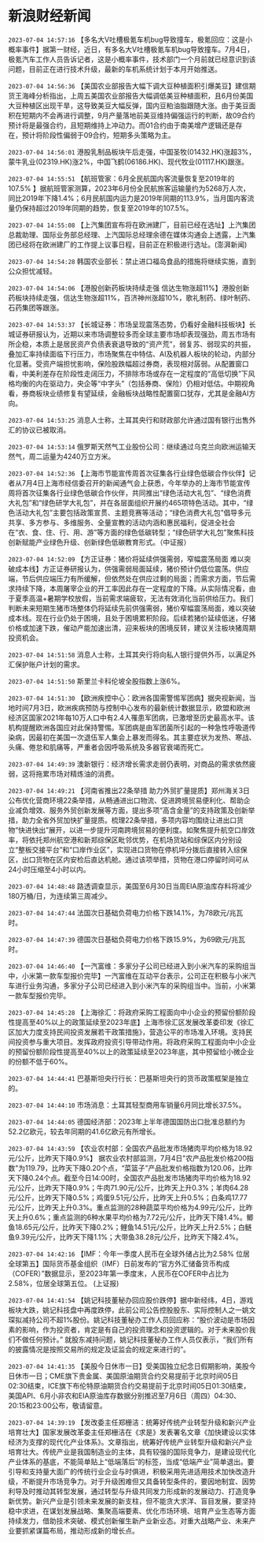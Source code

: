 # 新浪财经新闻
`2023-07-04 14:57:16` 【多名大V吐槽极氪车机bug导致撞车，极氪回应：这是小概率事件】据第一财经，近日，有多名大V吐槽极氪车机bug导致撞车。7月4日，极氪汽车工作人员告诉记者，这是小概率事件，技术部门一个月前就已经意识到该问题，目前正在进行技术升级，最新的车机系统计划于本月开始推送。

`2023-07-04 14:56:36` 【美国农业部报告大幅下调大豆种植面积引爆美豆】建信期货王海峰分析指出，上周五美国农业部报告大幅调低美豆种植面积，且6月份美国大豆种植区出现干旱，这导致美豆大幅反弹，国内豆粕油脂跟随大涨。由于美豆面积在短期内不会再进行调整，9月产量落地前美豆维持偏强运行的判断，故09合约预计将是最强合约，且短期维持上冲动力。而01合约由于南美增产逻辑还是存在，预计将阶段性偏弱于09合约，短期多头策略为主。

`2023-07-04 14:56:01` 港股乳制品板块午后走强，中国圣牧(01432.HK)涨超3%，蒙牛乳业(02319.HK)涨2%，中国飞鹤(06186.HK)、现代牧业(01117.HK)跟涨。

`2023-07-04 14:55:51` 【航班管家：6月全民航国内客流量恢复至2019年的107.5% 】据航班管家测算，2023年6月份全民航旅客运输量约为5268万人次，同比2019年下降1.4%；6月民航国内运力是2019年同期的113.9%，当月国内客流量仍保持超过2019年同期的趋势，恢复至2019年的107.5%。

`2023-07-04 14:55:08` 【上汽集团宣布将在欧洲建厂，目前已经在选址】上汽集团总裁助理、国际业务部总经理、上汽国际总经理余德在媒体沟通会上透露，上汽集团已经将在欧洲建厂的工作提上议事日程，目前正在积极进行选址。(澎湃新闻)

`2023-07-04 14:54:28` 韩国农业部长：禁止进口福岛食品的措施将继续实施，直到公众担忧减轻。

`2023-07-04 14:54:06` 【港股创新药板块持续走强 信达生物涨超11%】港股创新药板块持续走强，信达生物涨超11%，百济神州涨超10%，歌礼制药、绿叶制药、石药集团等跟涨。

`2023-07-04 14:53:37` 【长城证券：市场呈现震荡态势，仍看好金融科技板块】长城证券研报认为，近期以来市场调整较多而全球主要市场却表现强劲，周五市场有所企稳，本质上是居民资产负债表衰退导致的“资产荒”，弱复苏、弱现实的共振，叠加汇率持续面临下行压力，市场聚焦在中特估、AI及机器人板块的轮动，内部分化显著。受资产端担忧影响，保险股跌幅超过券商，表现相对孱弱。从配置窗口看，中美利差存在阶段性走阔压力，不排除市场或存在一定程度的“高低切换”下风格均衡的内在驱动力，央企等“中字头”（包括券商、保险）仍相对低估。中期视角看，券商板块业绩修复有望延续，金融板块战略性配置窗口犹存，尤其是金融AI方向。

`2023-07-04 14:53:25` 消息人士称，土耳其央行和财政部允许通过国有银行出售外汇的协议已被取消。

`2023-07-04 14:53:14` 俄罗斯天然气工业股份公司：继续通过乌克兰向欧洲运输天然气，周二运量为4240万立方米。

`2023-07-04 14:52:36` 【上海市节能宣传周首次征集各行业绿色低碳合作伙伴】记者从7月4日上海市经信委召开的新闻通气会上获悉，今年举办的上海市节能宣传周将首次征集各行业绿色低碳合作伙伴，共同推出“绿色活动大礼包”、“绿色消费大礼包”和“绿色研学大礼包”，并在各层面组织开展约465项特色活动。其中，“绿色活动大礼包”主要包括政策宣贯、主题竞赛等活动；“绿色消费大礼包”倡导多元共享、多方参与、多维服务、全量宣教的活动内涵和惠民福利，促进全社会在“衣、食、住、行、用、游”等方面的绿色低碳转型；“绿色研学大礼包”聚焦科技创新赋能产业绿色升级、创新绿色低碳教育形式。（中证报）

`2023-07-04 14:52:09` 【方正证券：猪价将延续供强需弱，窄幅震荡局面 难以突破成本线】方正证券研报认为，供强需弱局面延续，猪价预计仍低位震荡。供应端，节后供应端压力有所缓解，但依然处在供应过剩的局面；而需求方面，节后需求持续下降，本周屠宰企业的开工率因此存在一定程度的下降。从实际情况看，由于夏季高温+暑期学校放假，当前需求端疲软，无法有效消化当前供给压力。我们判断未来短期生猪市场整体仍将延续先前供强需弱，猪价窄幅震荡局面，难以突破成本线。现在行业仍处于困境，且处于困境累积阶段。后续若猪价延续低迷，仔猪价格或加速下跌，催动产能加速出清，迎来板块的困境反转，建议关注板块猪周期投资机会。

`2023-07-04 14:51:58` 消息人士称，土耳其央行将向私人银行提供外币，以满足外汇保护账户计划的需求。

`2023-07-04 14:51:50` 斯里兰卡科伦坡全股指数上涨6%。

`2023-07-04 14:51:30` 【欧洲疾控中心：欧洲各国需警惕军团病】据央视新闻，当地时间7月3日，欧洲疾病预防与控制中心发布的最新统计数据显示，欧盟和欧洲经济区国家2021年每10万人口中有2.4人罹患军团病，已激增至历史最高水平。该机构提醒欧洲各国应对此保持警惕。军团病是由军团菌所引起的一种急性呼吸道传染病，因最初在美国一次退伍军人集会上暴发而得名。其主要症状为发热、寒战、头痛、倦怠和肌痛等，严重者会因呼吸系统及多器官衰竭而死亡。

`2023-07-04 14:49:39` 澳新银行：经济增长需求走弱仍表明，对商品的需求依然疲弱，这将拖累市场对精炼油的消费。

`2023-07-04 14:49:21` 【河南省推出22条举措 助力外贸扩量提质】郑州海关3日公布优化营商环境22条举措，从畅通进出口物流、促进跨境贸易便利化、帮助企业减负增效、服务外贸创新发展等方面，提出多项“高含金量”的支持政策及创新举措，助力全省外贸加快扩量提质。梳理22条举措，多项内容均围绕让进出口货物“快进快出”展开，以进一步提升河南跨境贸易的便利度。如聚焦提升航空口岸效率，将依托郑州航空港和新郑综保区毗邻优势，在机场货站和综保区内分别设立“整板交接平台”和“口岸作业区”，实现进口货物在停机坪分拨后直接转入综保区，出口货物在区内安检后直达机舱。通过该项举措，货物在港口停留时间可从24小时压缩至4小时以内。

`2023-07-04 14:48:48` 路透调查显示，美国至6月30日当周EIA原油库存料将减少180万桶/日，为连续第三周减少。

`2023-07-04 14:47:44` 法国次日基础负荷电力价格下跌14.1%，为78欧元/兆瓦时。

`2023-07-04 14:47:39` 德国次日基础负荷电力价格下跌15.9%，为69欧元/兆瓦时。

`2023-07-04 14:46:40` 【一汽富维：多家分子公司已经进入到小米汽车的采购组当中，小米第一款车型报价完毕】一汽富维在互动平台表示，公司正在积极与小米汽车进行业务沟通，多家分子公司已经进入到小米汽车的采购组当中。当前，小米第一款车型报价完毕。

`2023-07-04 14:45:28` 【上海徐汇：将政府采购工程面向中小企业的预留份额阶段性提高至40%以上的政策延续至2023年底】上海市徐汇区发展改革委印发《徐汇区加大力度支持民间投资发展若干政策措施》，营造公平的市场准入环境。支持民间投资参与重大项目。发挥政府投资引导带动作用。将政府采购工程面向中小企业的预留份额阶段性提高至40%以上的政策延续至2023年底，其中预留给小微企业的份额不低于60%。

`2023-07-04 14:44:41` 巴基斯坦央行行长：巴基斯坦央行的货币政策框架是独立的。

`2023-07-04 14:44:10` 市场消息：土耳其轻型商用车销量6月同比增长37.5%。

`2023-07-04 14:44:05` 德国经济部：2023年上半年德国国防出口批准总额约为52.2亿欧元，较去年同期的41.6亿欧元有所增长。

`2023-07-04 14:43:59` 【农业农村部：全国农产品批发市场猪肉平均价格为18.92元/公斤，比昨天下降0.9%】 据农业农村部监测，7月4日"农产品批发价格200指数"为119.79，比昨天下降0.20个点，“菜篮子”产品批发价格指数为120.06，比昨天下降0.24个点。截至今日14:00时，全国农产品批发市场猪肉平均价格为18.92元/公斤，比昨天下降0.9%；牛肉71.90元/公斤，比昨天上升0.3%；羊肉64.28元/公斤，比昨天下降0.5%；鸡蛋9.51元/公斤，比昨天上升0.5%；白条鸡17.77元/公斤，比昨天上升0.3%。重点监测的28种蔬菜平均价格为4.99元/公斤，比昨天上升0.6%；重点监测的6种水果平均价格为7.72元/公斤，比昨天下降1.4%。鲫鱼18.65元/公斤，比昨天下降0.2%；鲤鱼14.51元/公斤，比昨天上升2.5%；白鲢鱼9.39元/公斤，比昨天下降1.1%；大带鱼38.28元/公斤，比昨天下降2.4%。

`2023-07-04 14:42:16` 【IMF：今年一季度人民币在全球外储占比为2.58% 位居全球第五】国际货币基金组织（IMF）日前发布的“官方外汇储备货币构成（COFER）”数据显示，至2023年第一季度末，人民币在COFER中占比为2.58%，位居全球第五位。 (上证报)

`2023-07-04 14:41:54` 【姚记科技董秘办回应股价跌停】据中新经纬，4日，游戏板块大跌，姚记科技盘中再度跌停，此前公司公告控股股东、实际控制人之一姚文琛拟减持公司不超1%股份。姚记科技董秘办工作人员回应称：“股价波动是市场因素的影响，作为投资者，肯定是有自己的投资理念和投资逻辑的。对于未来股价我们不做任何预计。” 就股东减持问题，姚记科技董秘办工作人员仅表示，“我们所有的披露情况是按照交易所的规定及证监会的规定来进行的”。

`2023-07-04 14:41:35` 【美股今日休市一日】受美国独立纪念日假期影响，美股今日休市一日；CME旗下贵金属、美国原油期货合约交易提前于北京时间05日02:30结束，ICE旗下布伦特原油期货合约交易提前于北京时间05日01:30结束，美国API、6月小非农和EIA原油库存数据分别推迟至7月6日（周四）04:30、20:15和23:00公布，敬请留意。

`2023-07-04 14:39:19` 【发改委主任郑栅洁：统筹好传统产业转型升级和新兴产业培育壮大】国家发展改革委主任郑栅洁在《求是》发表署名文章《加快建设以实体经济为支撑的现代化产业体系》。文章指出，统筹好传统产业转型升级和新兴产业培育壮大。传统产业是我国制造业的主体，具有较强的国际竞争力，是建设现代化产业体系的基底，不能简单贴上“低端落后”的标签，当成“低端产业”简单退出。要引导和支持量大面广的传统行业企业与时俱进，积极采用先进适用技术加快改造升级，不断提升市场竞争力。对于升级困难但又具备转型条件的，要因地制宜、因势利导及时推动其转型发展，通过转型与升级共同发力形成新的发展动力、打造竞争新优势。新兴产业是引领未来发展的新支柱，但不能贪大求洋、盲目发展，要坚持稳中求进，在谋划发展战略、集聚高端要素、优化市场环境、培育产业生态等方面持续发力，借助技术突破、模式创新催生新产业新业态。对重大战略产业、未来产业要抓紧谋篇布局，推动形成新的增长点。

